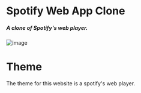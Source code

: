 
# Spotify Web App Clone

##### A clone of Spotify's web player.


![image](https://user-images.githubusercontent.com/74425589/194723035-a820c236-9180-4716-923d-d9b918d0fdae.png)



# Theme

The theme for this website is a spotify's web player.

